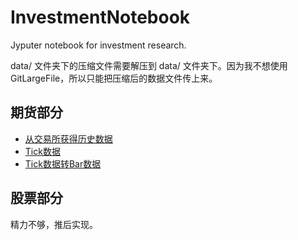 # InvestmentNotebook

Jyputer notebook for investment research.

data/ 文件夹下的压缩文件需要解压到 data/ 文件夹下。因为我不想使用 GitLargeFile，所以只能把压缩后的数据文件传上来。


## 期货部分

- [从交易所获得历史数据](history.ipynb)
- [Tick数据](tick_data.ipynb)
- [Tick数据转Bar数据](tick2bar.ipynb)


## 股票部分

精力不够，推后实现。
